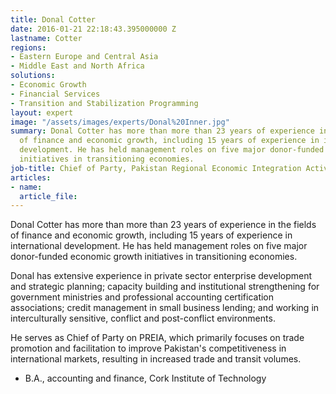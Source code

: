 ```yaml
---
title: Donal Cotter
date: 2016-01-21 22:18:43.395000000 Z
lastname: Cotter
regions:
- Eastern Europe and Central Asia
- Middle East and North Africa
solutions:
- Economic Growth
- Financial Services
- Transition and Stabilization Programming
layout: expert
image: "/assets/images/experts/Donal%20Inner.jpg"
summary: Donal Cotter has more than more than 23 years of experience in the fields
  of finance and economic growth, including 15 years of experience in international
  development. He has held management roles on five major donor-funded economic growth
  initiatives in transitioning economies.
job-title: Chief of Party, Pakistan Regional Economic Integration Activity
articles:
- name: 
  article_file: 
---
```


Donal Cotter has more than more than 23 years of experience in the fields of finance and economic growth, including 15 years of experience in international development. He has held management roles on five major donor-funded economic growth initiatives in transitioning economies.

Donal has extensive experience in private sector enterprise development and strategic planning; capacity building and institutional strengthening for government ministries and professional accounting certification associations; credit management in small business lending; and working in interculturally sensitive, conflict and post-conflict environments.

He serves as Chief of Party on PREIA, which primarily focuses on trade promotion and facilitation to improve Pakistan's competitiveness in international markets, resulting in increased trade and transit volumes.

* B.A., accounting and finance, Cork Institute of Technology
